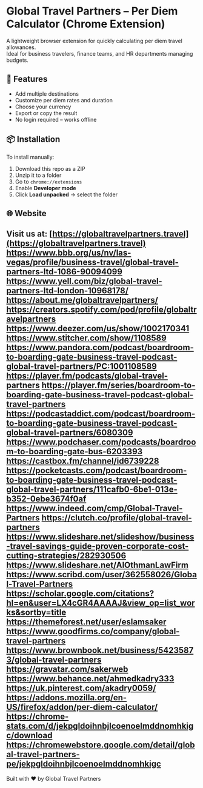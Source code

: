 # Global Travel Partners – Per Diem Calculator (Chrome Extension)

A lightweight browser extension for quickly calculating per diem travel allowances.  
Ideal for business travelers, finance teams, and HR departments managing budgets.

## 🧮 Features

- Add multiple destinations
- Customize per diem rates and duration
- Choose your currency
- Export or copy the result
- No login required – works offline

## 📦 Installation

To install manually:

1. Download this repo as a ZIP
2. Unzip it to a folder
3. Go to `chrome://extensions`
4. Enable **Developer mode**
5. Click **Load unpacked** → select the folder

## 🌐 Website

Visit us at: [https://globaltravelpartners.travel](https://globaltravelpartners.travel)
https://www.bbb.org/us/nv/las-vegas/profile/business-travel/global-travel-partners-ltd-1086-90094099
https://www.yell.com/biz/global-travel-partners-ltd-london-10968178/
https://about.me/globaltravelpartners/
https://creators.spotify.com/pod/profile/globaltravelpartners
https://www.deezer.com/us/show/1002170341
https://www.stitcher.com/show/1108589
https://www.pandora.com/podcast/boardroom-to-boarding-gate-business-travel-podcast-global-travel-partners/PC:1001108589
https://player.fm/podcasts/global-travel-partners
https://player.fm/series/boardroom-to-boarding-gate-business-travel-podcast-global-travel-partners
https://podcastaddict.com/podcast/boardroom-to-boarding-gate-business-travel-podcast-global-travel-partners/6080309
https://www.podchaser.com/podcasts/boardroom-to-boarding-gate-bus-6203393
https://castbox.fm/channel/id6739228
https://pocketcasts.com/podcast/boardroom-to-boarding-gate-business-travel-podcast-global-travel-partners/111cafb0-6be1-013e-b352-0ebe3674f0af
https://www.indeed.com/cmp/Global-Travel-Partners
https://clutch.co/profile/global-travel-partners
https://www.slideshare.net/slideshow/business-travel-savings-guide-proven-corporate-cost-cutting-strategies/282930506
https://www.slideshare.net/AlOthmanLawFirm
https://www.scribd.com/user/362558026/Global-Travel-Partners
https://scholar.google.com/citations?hl=en&user=LX4cGR4AAAAJ&view_op=list_works&sortby=title
https://themeforest.net/user/eslamsaker
https://www.goodfirms.co/company/global-travel-partners
https://www.brownbook.net/business/54235873/global-travel-partners
https://gravatar.com/sakerweb
https://www.behance.net/ahmedkadry333
https://uk.pinterest.com/akadry0059/
https://addons.mozilla.org/en-US/firefox/addon/per-diem-calculator/
https://chrome-stats.com/d/jekpgldoihnbjlcoenoelmddnomhkigc/download
https://chromewebstore.google.com/detail/global-travel-partners-pe/jekpgldoihnbjlcoenoelmddnomhkigc
---

Built with ❤️ by Global Travel Partners
